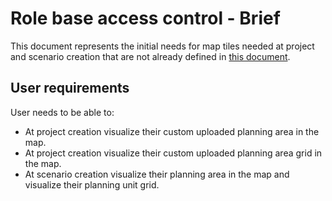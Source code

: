 # Role base access control - Brief

This document represents the initial needs for map tiles needed at project and scenario creation that are not already defined in [this document](https://docs.google.com/document/d/1T1Gp9RM6J-CoZoyIL7XBeUU1_w2ZrvN7rCSN_XAnBSg/edit#heading=h.51ul83hfhytz).

## User requirements

User needs to be able to:

* At project creation visualize their custom uploaded planning area in the map.
* At project creation visualize their custom uploaded planning area grid in the map.
* At scenario creation visualize their planning area in the map and visualize their planning unit grid.
